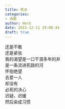 ```yaml
---  
title: 死水  
categories:  
- 诗歌  
author: Herb  
date: 2015-12-11 19:08:44  
draft: true
---  
```

还是不敢  
还是紧张    
我的渴望是一口干涸多年的井  
是一条流进死路的河    
怀抱绝望  
去爱一人  
却没有  
必死的决心    
迟疑，迟缓  
然后染成习惯